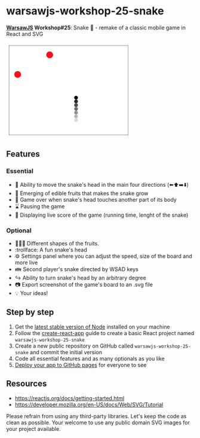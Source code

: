 # warsawjs-workshop-25-snake

**[WarsawJS](https://warsawjs.com/) Workshop#25**: Snake :snake: - remake of a classic mobile game in React and SVG

![Snake demo](WP46wsgaNr.gif)

## Features

### Essential

* :twisted_rightwards_arrows: Ability to move the snake's  head in the main four directions (:arrow_left::arrow_up::arrow_right::arrow_down:)
* :apple: Emerging of edible fruits that makes the snake grow
* :speak_no_evil: Game over when snake's head touches another part of its body
* :hourglass: Pausing the game
* :1234: Displaying live score of the game (running time, lenght of the snake)

### Optional

* :grapes::ice_cream::banana: Different shapes of the fruits.
* :trollface: A fun snake's head
* :gear: Settings panel where you can adjust the speed, size of the board and more live
* :family: Second player's snake directed by WSAD keys
* :arrow_right_hook: Ability to turn snake's head by an arbitrary degree
* :camera: Export screenshot of the game's board to an .svg file
* :bulb: Your ideas!

## Step by step

1. Get the [latest stable version of Node](https://nodejs.org/en/) installed on your machine
2. Follow the [create-react-app](https://github.com/facebook/create-react-app) guide to create a basic React project named `warsawjs-workshop-25-snake`
3. Create a new public repository on GitHub called `warsawjs-workshop-25-snake` and commit the initial version
4. Code all essential features and as many optionals as you like
5. [Deploy your app to GitHub pages](https://github.com/facebook/create-react-app/blob/master/packages/react-scripts/template/README.md#github-pages) for everyone to see

## Resources

- https://reactjs.org/docs/getting-started.html
- https://developer.mozilla.org/en-US/docs/Web/SVG/Tutorial

Please refrain from using any third-party libraries. Let's keep the code as clean as possible. Your welcome to use any public domain SVG images for your project available.
